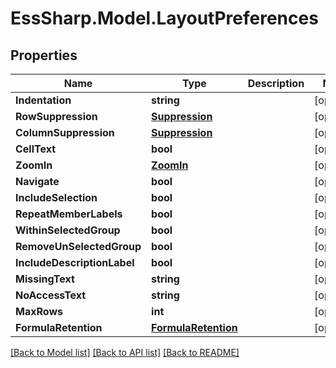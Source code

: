 # EssSharp.Model.LayoutPreferences

## Properties

Name | Type | Description | Notes
------------ | ------------- | ------------- | -------------
**Indentation** | **string** |  | [optional] 
**RowSuppression** | [**Suppression**](Suppression.md) |  | [optional] 
**ColumnSuppression** | [**Suppression**](Suppression.md) |  | [optional] 
**CellText** | **bool** |  | [optional] 
**ZoomIn** | [**ZoomIn**](ZoomIn.md) |  | [optional] 
**Navigate** | **bool** |  | [optional] 
**IncludeSelection** | **bool** |  | [optional] 
**RepeatMemberLabels** | **bool** |  | [optional] 
**WithinSelectedGroup** | **bool** |  | [optional] 
**RemoveUnSelectedGroup** | **bool** |  | [optional] 
**IncludeDescriptionLabel** | **bool** |  | [optional] 
**MissingText** | **string** |  | [optional] 
**NoAccessText** | **string** |  | [optional] 
**MaxRows** | **int** |  | [optional] 
**FormulaRetention** | [**FormulaRetention**](FormulaRetention.md) |  | [optional] 

[[Back to Model list]](../README.md#documentation-for-models) [[Back to API list]](../README.md#documentation-for-api-endpoints) [[Back to README]](../README.md)

